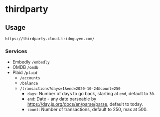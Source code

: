 # thirdparty

## Usage

`https://thirdparty.cloud.tridnguyen.com/`

### Services

- Embedly `/embedly`
- OMDB `/omdb`
- Plaid `/plaid`
  - `/accounts`
  - `/balance`
  - `/transactions?days=1&end=2020-10-24&count=250`
    - `days`: Number of days to go back, starting at `end`, default to `30`.
    - `end`: Date - any date parseable by https://day.js.org/docs/en/parse/parse, default to today.
    - `count`: Number of transactions, default to 250, max at 500.
